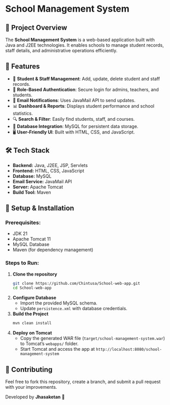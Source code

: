# School Management System

## 📌 Project Overview

The **School Management System** is a web-based application built with Java and J2EE technologies. It enables schools to manage student records, staff details, and administrative operations efficiently.

## 🚀 Features

- 🏫 **Student & Staff Management**: Add, update, delete student and staff records.
- 🔑 **Role-Based Authentication**: Secure login for admins, teachers, and students.
- 📧 **Email Notifications**: Uses JavaMail API to send updates.
- 📊 **Dashboard & Reports**: Displays student performance and school statistics.
- 🔍 **Search & Filter**: Easily find students, staff, and courses.
- 💾 **Database Integration**: MySQL for persistent data storage.
- 🖥 **User-Friendly UI**: Built with HTML, CSS, and JavaScript.

## 🛠 Tech Stack

- **Backend:** Java, J2EE, JSP, Servlets
- **Frontend:** HTML, CSS, JavaScript
- **Database:** MySQL
- **Email Service:** JavaMail API
- **Server:** Apache Tomcat
- **Build Tool:** Maven

## 🔧 Setup & Installation

### Prerequisites:

- JDK 21
- Apache Tomcat 11
- MySQL Database
- Maven (for dependency management)

### Steps to Run:

1. **Clone the repository**
   ```sh
   git clone https://github.com/Chintusa/School-web-app.git
   cd School-web-app
   ```
2. **Configure Database**
   - Import the provided MySQL schema.
   - Update `persistence.xml` with database credentials.
3. **Build the Project**
   ```sh
   mvn clean install
   ```
4. **Deploy on Tomcat**
   - Copy the generated WAR file (`target/school-management-system.war`) to Tomcat’s `webapps/` folder.
   - Start Tomcat and access the app at `http://localhost:8080/school-management-system`

## 🤝 Contributing

Feel free to fork this repository, create a branch, and submit a pull request with your improvements.



Developed by **Jhasaketan** 🚀

